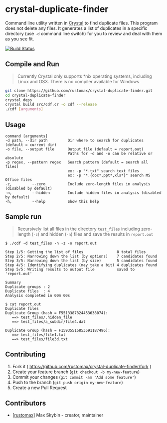 # crystal-duplicate-finder

Command line utility written in [Crystal](https://crystal-lang.org/) to find duplicate files. This program does not delete any files. It generates a list of duplicates in a specific directory (use `-d` command line switch) for you to review and deal with them as you see fit.

[![Build Status](https://travis-ci.org/rustomax/crystal-duplicate-finder.svg?branch=master)](https://travis-ci.org/rustomax/crystal-duplicate-finder)

## Compile and Run

> Currently Crystal only supports \*nix operating systems, including Linux and OSX. There is no compiler available for Windows.

```sh
git clone https://github.com/rustomax/crystal-duplicate-finder.git
cd crystal-duplicate-finder
crystal deps
crystal build src/cdf.cr -o cdf --release
./cdf [arguments]
```

## Usage

```
command [arguments]
-d path, --dir path         Dir where to search for duplicates (default = current dir)
-o file, --output file      Output file (default = report.out)
                            Paths for -d and -o can be relative or absolute
-p regex, --pattern regex   Search pattern (default = search all files)
                            ex: -p "*.txt" search text files
                            ex: -p "*.{doc*,ppt*,xls*}" search MS Office files
-z,         --zero          Include zero-length files in analysis (disabled by default)
-n,         --hidden        Include hidden files in analysis (disabled by default)
-h,         --help          Show this help
```

## Sample run

> Recursively list all files in the directory `test_files` including zero-length (`-z`) and hidden (`-n`) files and save the results in `report.out`

```
$ ./cdf -d test_files -n -z -o report.out

Step 1/5: Getting the list of files               8 total files
Step 2/5: Narrowing down the list (by options)    7 candidates found
Step 3/5: Narrowing down the list (by size)       5 candidates found
Step 4/5: Identifying duplicates (may take a bit) 4 duplicates found
Step 5/5: Writing results to output file          saved to 'report.out'

Summary
Duplicate groups : 2
Duplicate files  : 4
Analysis completed in 00m 00s

$ cat report.out
Duplicate files
Duplicate Group (hash = F5513387824453638074):
   ==> test_files/.hidden_file
   ==> test_files/a_subdir/file4.dat

Duplicate Group (hash = F15935516853591187496):
   ==> test_files/file1.txt
   ==> test_files/file3d.txt
```

## Contributing

1. Fork it ( https://github.com/rustomax/crystal-duplicate-finder/fork )
2. Create your feature branch (`git checkout -b my-new-feature`)
3. Commit your changes (`git commit -am 'Add some feature'`)
4. Push to the branch (`git push origin my-new-feature`)
5. Create a new Pull Request

## Contributors

- [[rustomax]](https://github.com/rustomax) Max Skybin - creator, maintainer
